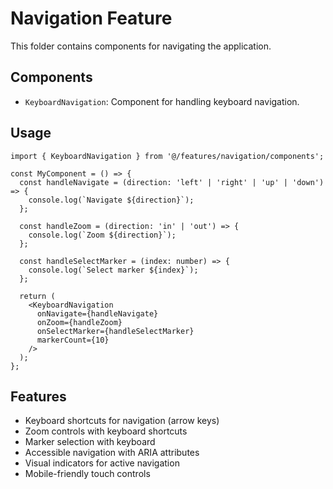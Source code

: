 # Navigation Feature

This folder contains components for navigating the application.

## Components

- `KeyboardNavigation`: Component for handling keyboard navigation.

## Usage

```tsx
import { KeyboardNavigation } from '@/features/navigation/components';

const MyComponent = () => {
  const handleNavigate = (direction: 'left' | 'right' | 'up' | 'down') => {
    console.log(`Navigate ${direction}`);
  };

  const handleZoom = (direction: 'in' | 'out') => {
    console.log(`Zoom ${direction}`);
  };

  const handleSelectMarker = (index: number) => {
    console.log(`Select marker ${index}`);
  };

  return (
    <KeyboardNavigation
      onNavigate={handleNavigate}
      onZoom={handleZoom}
      onSelectMarker={handleSelectMarker}
      markerCount={10}
    />
  );
};
```

## Features

- Keyboard shortcuts for navigation (arrow keys)
- Zoom controls with keyboard shortcuts
- Marker selection with keyboard
- Accessible navigation with ARIA attributes
- Visual indicators for active navigation
- Mobile-friendly touch controls
